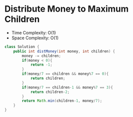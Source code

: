 # Distribute Money to Maximum Children

- Time Complexity: O(1)
- Space Complexity: O(1)

```java
class Solution {
    public int distMoney(int money, int children) {
        money -= children;
        if(money < 0){
            return -1;
        }
        if(money/7 == children && money%7 == 0){
            return children;
        }
        if(money/7 == children-1 && money%7 == 3){
            return children-2;
        }
        return Math.min(children-1, money/7);
    }
}
```
